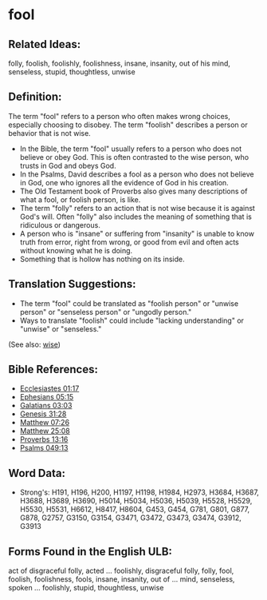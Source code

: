 # fool

## Related Ideas:

folly, foolish, foolishly, foolishness, insane, insanity, out of his mind, senseless, stupid, thoughtless, unwise

## Definition:

The term "fool" refers to a person who often makes wrong choices, especially choosing to disobey. The term "foolish" describes a person or behavior that is not wise.

* In the Bible, the term "fool" usually refers to a person who does not believe or obey God. This is often contrasted to the wise person, who trusts in God and obeys God.
* In the Psalms, David describes a fool as a person who does not believe in God, one who ignores all the evidence of God in his creation.
* The Old Testament book of Proverbs also gives many descriptions of what a fool, or foolish person, is like.
* The term "folly" refers to an action that is not wise because it is against God's will. Often "folly" also includes the meaning of something that is ridiculous or dangerous.
* A person who is "insane" or suffering from "insanity" is unable to know truth from error, right from wrong, or good from evil and often acts without knowing what he is doing.
* Something that is hollow has nothing on its inside.

## Translation Suggestions:

* The term "fool" could be translated as "foolish person" or "unwise person" or "senseless person" or "ungodly person."
* Ways to translate "foolish" could include "lacking understanding" or "unwise" or "senseless."

(See also: [wise](../kt/wise.md))

## Bible References:

* [Ecclesiastes 01:17](rc://en/tn/help/ecc/01/17)
* [Ephesians 05:15](rc://en/tn/help/eph/05/15)
* [Galatians 03:03](rc://en/tn/help/gal/03/03)
* [Genesis 31:28](rc://en/tn/help/gen/31/28)
* [Matthew 07:26](rc://en/tn/help/mat/07/26)
* [Matthew 25:08](rc://en/tn/help/mat/25/08)
* [Proverbs 13:16](rc://en/tn/help/pro/13/16)
* [Psalms 049:13](rc://en/tn/help/psa/049/13)

## Word Data:

* Strong's: H191, H196, H200, H1197, H1198, H1984, H2973, H3684, H3687, H3688, H3689, H3690, H5014, H5034, H5036, H5039, H5528, H5529, H5530, H5531, H6612, H8417, H8604, G453, G454, G781, G801, G877, G878, G2757, G3150, G3154, G3471, G3472, G3473, G3474, G3912, G3913

## Forms Found in the English ULB:

act of disgraceful folly, acted ... foolishly, disgraceful folly, folly, fool, foolish, foolishness, fools, insane, insanity, out of ... mind, senseless, spoken ... foolishly, stupid, thoughtless, unwise

